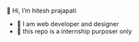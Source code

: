   👋 Hi, I’m hitesh prajapati
- 👀 I am web developer and designer
- 🌱 this repo is a internship purposer only
    